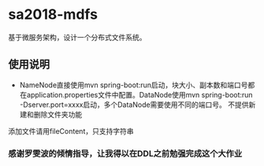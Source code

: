 # sa2018-mdfs
基于微服务架构，设计一个分布式文件系统。

## 使用说明
- NameNode直接使用mvn spring-boot:run启动，块大小、副本数和端口号都在application.properties文件中配置。DataNode使用mvn spring-boot:run -Dserver.port=xxxx启动，多个DataNode需要使用不同的端口号。
不提供新建和删除文件夹功能

添加文件请用fileContent，只支持字符串


### 感谢罗雯波的倾情指导，让我得以在DDL之前勉强完成这个大作业
